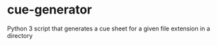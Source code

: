 # cue-generator
Python 3 script that generates a cue sheet for a given file extension in a directory
